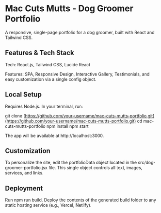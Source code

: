 # **Mac Cuts Mutts - Dog Groomer Portfolio**
A responsive, single-page portfolio for a dog groomer, built with React and Tailwind CSS.

## **Features & Tech Stack**
Tech: React.js, Tailwind CSS, Lucide React

Features: SPA, Responsive Design, Interactive Gallery, Testimonials, and easy customization via a single config object.

## **Local Setup**
Requires Node.js. In your terminal, run:

git clone [https://github.com/your-username/mac-cuts-mutts-portfolio.git](https://github.com/your-username/mac-cuts-mutts-portfolio.git)
cd mac-cuts-mutts-portfolio
npm install
npm start

The app will be available at http://localhost:3000.

## **Customization**
To personalize the site, edit the portfolioData object located in the src/dog-groomer-portfolio.jsx file. This single object controls all text, images, services, and links.

## **Deployment**
Run npm run build. Deploy the contents of the generated build folder to any static hosting service (e.g., Vercel, Netlify).
